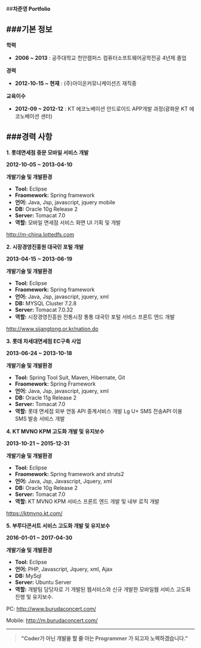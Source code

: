 ##**차준영 Portfolio**

###**<i class="icon-file"></i>기본 정보**
-------------
**학력**
- **2006 ~ 2013** : 공주대학교 천안캠퍼스 컴퓨터소프트웨어공학전공 4년제 졸업

**경력**
- **2012-10-15 ~ 현재** : (주)아이온커뮤니케이션즈 재직중

**교육이수**
- **2012-09 ~ 2012-12** : KT 에코노베이션 안드로이드 APP개발 과정(광화문 KT 에코노베이션 센터)

###**<i class="icon-pencil"></i>경력 사항**
-------------
**1. 롯데면세점 중문 모바일 서비스 개발**

**2012-10-05 ~ 2013-04-10**


**<i class="icon-hdd"></i>개발기술 및 개발환경**
- **Tool:** Eclipse
- **Fraomework:** Spring framework
- **언어:** Java, Jsp, javascript, jquery mobile 
- **DB:** Oracle 10g Release 2
- **Server:** Tomacat 7.0
- **역할:** 
모바일 면세점 서비스 화면 UI 기획 및 개발

http://m-china.lottedfs.com

**2. 시장경영진흥원 대국민 포털 개발**

**2013-04-15 ~ 2013-06-19**


**<i class="icon-hdd"></i>개발기술 및 개발환경**
- **Tool:** Eclipse
- **Fraomework:** Spring framework
- **언어:** Java, Jsp, javascript, jquery, xml 
- **DB:** MYSQL Cluster 7.2.8
- **Server:** Tomacat 7.0.32
- **역할:** 
시장경영진흥원 전통시장 통통 대국민 포털 서비스 프론트 엔드 개발


http://www.sijangtong.or.kr/nation.do

**3. 롯데 차세대면세점 EC구축 사업**

**2013-06-24 ~ 2013-10-18**

**<i class="icon-hdd"></i>개발기술 및 개발환경**
- **Tool:** Spring Tool Suit, Maven, Hibernate, Git
- **Fraomework:** Spring Framework
- **언어:** Java, Jsp, javascript, jquery, xml 
- **DB:** Oracle 11g Release 2
- **Server:** Tomacat 7.0
- **역할:** 
롯데 면세점 외부 연동 API 중계서비스 개발 
Lg U+ SMS 전송API 이용 SMS 발송 서비스 개발

**4. KT MVNO KPM 고도화 개발 및 유지보수**

**2013-10-21 ~ 2015-12-31**

**<i class="icon-hdd"></i>개발기술 및 개발환경**
- **Tool:** Eclipse
- **Fraomework:** Spring framework and struts2
- **언어:** Java, Jsp, Javascript, Jquery, xml 
- **DB:** Oracle 10g Release 2
- **Server:** Tomacat 7.0
- **역할:** 
KT MVNO KPM 서비스 프론트 엔드 개발 및 내부 로직 개발

https://ktmvno.kt.com/


**5. 부루다콘서트 서비스 고도화 개발 및 유지보수**

**2016-01-01 ~ 2017-04-30**

**<i class="icon-hdd"></i>개발기술 및 개발환경**
- **Tool:** Eclipse
- **언어:** PHP, Javascript, Jquery, xml, Ajax
- **DB:** MySql
- **Server:** Ubuntu Server
- **역할:** 
개발팀 담당자로 기 개발된 웹서비스와 신규 개발한 모바일웹 서비스 고도화 진행 및 유지보수.

PC: 		http://www.burudaconcert.com/

Mobile: http://m.burudaconcert.com/

---

> 
> **"Coder가 아닌 개발을 할 줄 아는 Programmer 가 되고자 노력하겠습니다."**
